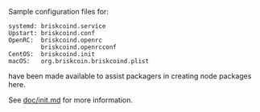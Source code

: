 Sample configuration files for:
```
systemd: briskcoind.service
Upstart: briskcoind.conf
OpenRC:  briskcoind.openrc
         briskcoind.openrcconf
CentOS:  briskcoind.init
macOS:   org.briskcoin.briskcoind.plist
```
have been made available to assist packagers in creating node packages here.

See [doc/init.md](../../doc/init.md) for more information.
